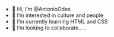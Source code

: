 - 👋 Hi, I’m @AntonioOdes
- 👀 I’m interested in culture and people
- 🌱 I’m currently learning HTML and CSS
- 💞️ I’m looking to collaborate..
..

<!---
AntonioOdes/AntonioOdes is a ✨ special ✨ repository because its `README.md` (this file) appears on your GitHub profile.
You can click the Preview link to take a look at your changes.
--->
